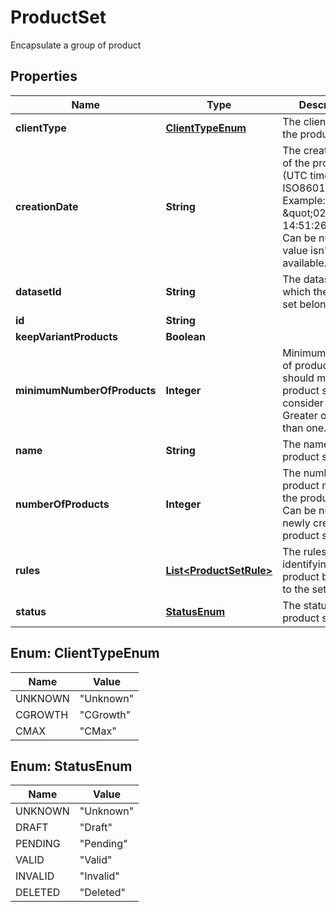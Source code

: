 

# ProductSet

Encapsulate a group of product

## Properties

| Name | Type | Description | Notes |
|------------ | ------------- | ------------- | -------------|
|**clientType** | [**ClientTypeEnum**](#ClientTypeEnum) | The client type of the product set |  |
|**creationDate** | **String** | The creation date of the product set (UTC time in ISO8601 format). Example: \&quot;02/25/2022 14:51:26\&quot;.  Can be null if the value isn&#39;t available. |  |
|**datasetId** | **String** | The dataset to which the product set belong |  |
|**id** | **String** |  |  [optional] |
|**keepVariantProducts** | **Boolean** |  |  |
|**minimumNumberOfProducts** | **Integer** | Minimum amount of products that should match the product set to consider it valid.  Greater or equal than one. |  |
|**name** | **String** | The name of the product set |  |
|**numberOfProducts** | **Integer** | The number of product matching the product set.  Can be null for newly created product set. |  |
|**rules** | [**List&lt;ProductSetRule&gt;**](ProductSetRule.md) | The rules identifying the product belonging to the set |  |
|**status** | [**StatusEnum**](#StatusEnum) | The status of the product set |  |



## Enum: ClientTypeEnum

| Name | Value |
|---- | -----|
| UNKNOWN | &quot;Unknown&quot; |
| CGROWTH | &quot;CGrowth&quot; |
| CMAX | &quot;CMax&quot; |



## Enum: StatusEnum

| Name | Value |
|---- | -----|
| UNKNOWN | &quot;Unknown&quot; |
| DRAFT | &quot;Draft&quot; |
| PENDING | &quot;Pending&quot; |
| VALID | &quot;Valid&quot; |
| INVALID | &quot;Invalid&quot; |
| DELETED | &quot;Deleted&quot; |



